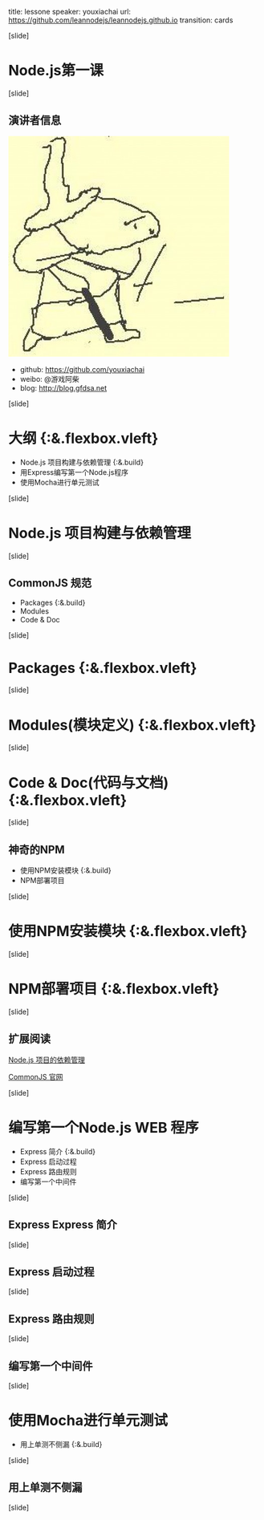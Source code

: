 title: lessone
speaker: youxiachai
url: https://github.com/leannodejs/leannodejs.github.io
transition: cards

[slide]

# Node.js第一课

[slide]

## 演讲者信息

![](./avatar.jpg)

* github: https://github.com/youxiachai
* weibo: @游戏阿柴
* blog: http://blog.gfdsa.net

[slide]

# 大纲 {:&.flexbox.vleft}

* Node.js 项目构建与依赖管理  {:&.build}
* 用Express编写第一个Node.js程序
* 使用Mocha进行单元测试

[slide]

# Node.js 项目构建与依赖管理

[slide]

## CommonJS 规范

* Packages  {:&.build}
* Modules
* Code & Doc


[slide]

# Packages {:&.flexbox.vleft}

[slide]

# Modules(模块定义) {:&.flexbox.vleft}

[slide]

# Code & Doc(代码与文档) {:&.flexbox.vleft}

[slide]

## 神奇的NPM

* 使用NPM安装模块  {:&.build}
* NPM部署项目

[slide]

# 使用NPM安装模块   {:&.flexbox.vleft}

[slide]

# NPM部署项目   {:&.flexbox.vleft}

[slide]

## 扩展阅读

[Node.js 项目的依赖管理](http://deadhorse.me/nodejs/2014/01/18/node_dependences_version.html)

[CommonJS 官网](http://wiki.commonjs.org/wiki/CommonJS)

[slide]

# 编写第一个Node.js WEB 程序

*  Express 简介 {:&.build}
*  Express 启动过程
*  Express 路由规则
*  编写第一个中间件

[slide]

## Express  Express 简介

[slide]

## Express 启动过程

[slide]

## Express 路由规则

[slide]

## 编写第一个中间件

[slide]

# 使用Mocha进行单元测试

* 用上单测不侧漏 {:&.build}

[slide]

## 用上单测不侧漏

[slide]

